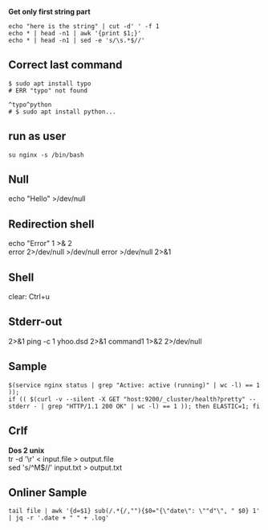 **Get only first string part**  
```
echo "here is the string" | cut -d' ' -f 1  
echo * | head -n1 | awk '{print $1;}'  
echo * | head -n1 | sed -e 's/\s.*$//'  
```

## Correct last command

```
$ sudo apt install typo
# ERR "typo" not found

^typo^python
# $ sudo apt install python...
```

## run as user

```
su nginx -s /bin/bash
```

## Null
echo "Hello" >/dev/null  

## Redirection shell
echo "Error" 1 >& 2  
error 2>/dev/null >/dev/null
error >/dev/null 2>&1

## Shell
clear: Ctrl+u

Stderr-out
---
2>&1
ping -c 1 yhoo.dsd 2>&1
command1 1>&2 2>/dev/null

Sample
---
```
$(service nginx status | grep "Active: active (running)" | wc -l) == 1 ));
if (( $(curl -v --silent -X GET "host:9200/_cluster/health?pretty" --stderr - | grep "HTTP/1.1 200 OK" | wc -l) == 1 )); then ELASTIC=1; fi
```

Crlf
---
**Dos 2 unix**  
tr -d '\r' < input.file > output.file  
sed 's/^M$//' input.txt > output.txt     

## Onliner Sample
```
tail file | awk '{d=$1} sub(/.*{/,""){$0="{\"date\": \""d"\", " $0} 1' | jq -r '.date + " " + .log'
```
